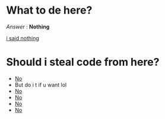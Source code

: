 # What to de here?
_Answer_ : **Nothing**

[i said nothing](https://plaraje.github.io)

# Should i steal code from here?
- [No](https://en.wikipedia.org/wiki/No)
- But do i t if u want lol
- [No](https://es.wikipedia.org/wiki/No)
- [No](https://de.wikipedia.org/wiki/No)
- [No](https://ru.wikipedia.org/wiki/No)
- [No](https://fr.wikipedia.org/wiki/No)
